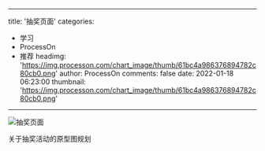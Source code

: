 
---
title: '抽奖页面'
categories: 
 - 学习
 - ProcessOn
 - 推荐
headimg: 'https://img.processon.com/chart_image/thumb/61bc4a986376894782c80cb0.png'
author: ProcessOn
comments: false
date: 2022-01-18 06:23:00
thumbnail: 'https://img.processon.com/chart_image/thumb/61bc4a986376894782c80cb0.png'
---

<div>   
<img class="thumb" alt="抽奖页面" src="https://img.processon.com/chart_image/thumb/61bc4a986376894782c80cb0.png" referrerpolicy="no-referrer">
<p>关于抽奖活动的原型图规划</p>  
</div>
            